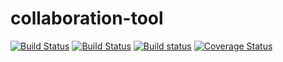 # collaboration-tool

[![Build Status](https://semaphoreci.com/api/v1/projects/c68deb72-05dc-4709-aad5-6c50fb92029b/543967/badge.svg)](https://semaphoreci.com/anbestephen/collaboration-tool)
[![Build Status](https://travis-ci.org/anbestephen/collaboration-tool.svg)](https://travis-ci.org/anbestephen/collaboration-tool)
[![Build status](https://ci.appveyor.com/api/projects/status/6wodf4ve9p2rbhga/branch/master?svg=true)](https://ci.appveyor.com/project/AmbasagerDebretsion/collaboration-tool/branch/master)
[![Coverage Status](https://coveralls.io/repos/anbestephen/collaboration-tool/badge.svg?branch=master&service=github)](https://coveralls.io/github/anbestephen/collaboration-tool?branch=master)
